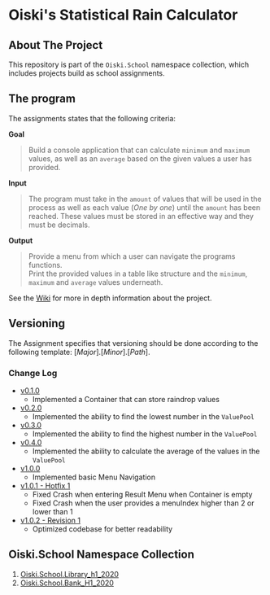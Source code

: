 # Oiski's Statistical Rain Calculator

## About The Project
This repository is part of the `Oiski.School` namespace collection, which includes projects build as school assignments.

## The program
The assignments states that the following criteria:

**Goal**
>Build a console application that can calculate `minimum` and `maximum` values, as well as an `average` based on the given values a user has provided.

**Input**
>The program must take in the `amount` of values that will be used in the process
>as well as each value (_One by one_) until the `amount` has been reached.
>These values must be stored in an effective way and they must be decimals.

**Output**
>Provide a menu from which a user can navigate the programs functions. \
>Print the provided values in a table like structure and the `minimum`, `maximum` and `average` values underneath.

See the [Wiki](https://github.com/ZhakalenDk/Oiski.School.RainStatistic_H2_2021/wiki) for more in depth information about the project.

## Versioning
The Assignment specifies that versioning should be done according to the following template: [_Major_].[_Minor_].[_Path_].

### Change Log
 - [v0.1.0](https://github.com/ZhakalenDk/Oiski.School.RainStatistic_H2_2021/releases/tag/v0.1.0)
   - Implemented a Container that can store raindrop values
 - [v0.2.0](https://github.com/ZhakalenDk/Oiski.School.RainStatistic_H2_2021/releases/tag/v0.2.0)
   - Implemented the ability to find the lowest number in the `ValuePool`
 - [v0.3.0](https://github.com/ZhakalenDk/Oiski.School.RainStatistic_H2_2021/releases/tag/v0.3.0)
   - Implemented the ability to find the highest number in the `ValuePool`
 - [v0.4.0](https://github.com/ZhakalenDk/Oiski.School.RainStatistic_H2_2021/releases/tag/v0.4.0)
   - Implemented the ability to calculate the average of the values in the `ValuePool`
 - [v1.0.0](https://github.com/ZhakalenDk/Oiski.School.RainStatistic_H2_2021/releases/tag/v1.0.0)
   - Implemented basic Menu Navigation
 - [v1.0.1 - Hotfix 1](https://github.com/ZhakalenDk/Oiski.School.RainStatistic_H2_2021/releases/tag/v1.0.1)
   - Fixed Crash when entering Result Menu when Container is empty
   - Fixed Crash when the user provides a menuIndex higher than 2 or lower than 1
 - [v1.0.2 - Revision 1](https://github.com/ZhakalenDk/Oiski.School.RainStatistic_H2_2021/releases/tag/v1.0.2)
   - Optimized codebase for better readability

## Oiski.School Namespace Collection
1. [Oiski.School.Library_h1_2020](https://github.com/ZhakalenDk/Oiski.School.Library_H1_2020)
2. [Oiski.School.Bank_H1_2020](https://github.com/ZhakalenDk/Oiski.School.Bank_H1_2020)